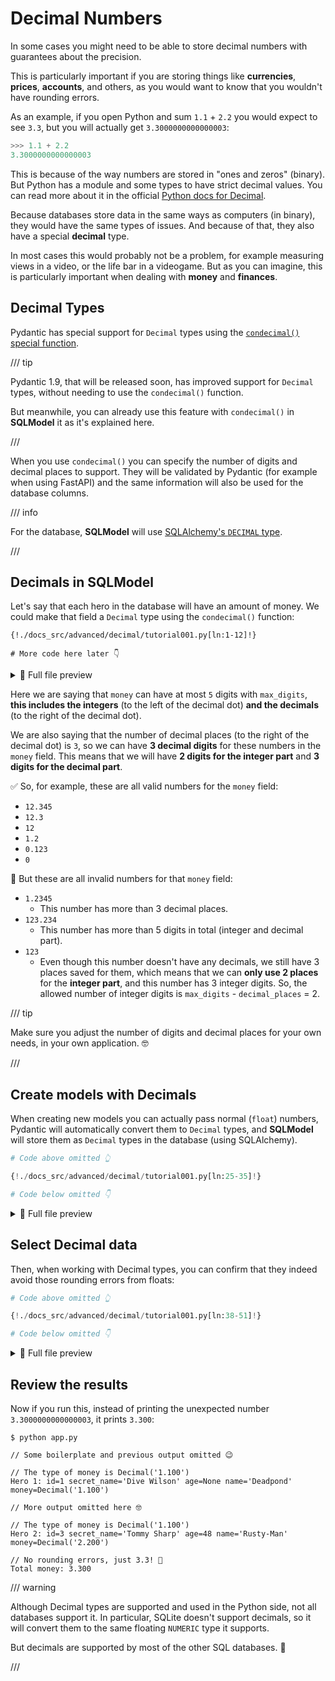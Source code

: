 # Decimal Numbers

In some cases you might need to be able to store decimal numbers with guarantees about the precision.

This is particularly important if you are storing things like **currencies**, **prices**, **accounts**, and others, as you would want to know that you wouldn't have rounding errors.

As an example, if you open Python and sum `1.1` + `2.2` you would expect to see `3.3`, but you will actually get `3.3000000000000003`:

```Python
>>> 1.1 + 2.2
3.3000000000000003
```

This is because of the way numbers are stored in "ones and zeros" (binary). But Python has a module and some types to have strict decimal values. You can read more about it in the official <a href="https://docs.python.org/3/library/decimal.html" class="external-link" target="_blank">Python docs for Decimal</a>.

Because databases store data in the same ways as computers (in binary), they would have the same types of issues. And because of that, they also have a special **decimal** type.

In most cases this would probably not be a problem, for example measuring views in a video, or the life bar in a videogame. But as you can imagine, this is particularly important when dealing with **money** and **finances**.

## Decimal Types

Pydantic has special support for `Decimal` types using the <a href="https://pydantic-docs.helpmanual.io/usage/types/#arguments-to-condecimal" class="external-link" target="_blank">`condecimal()` special function</a>.

/// tip

Pydantic 1.9, that will be released soon, has improved support for `Decimal` types, without needing to use the `condecimal()` function.

But meanwhile, you can already use this feature with `condecimal()` in **SQLModel** it as it's explained here.

///

When you use `condecimal()` you can specify the number of digits and decimal places to support. They will be validated by Pydantic (for example when using FastAPI) and the same information will also be used for the database columns.

/// info

For the database, **SQLModel** will use <a href="https://docs.sqlalchemy.org/en/14/core/type_basics.html#sqlalchemy.types.DECIMAL" class="external-link" target="_blank">SQLAlchemy's `DECIMAL` type</a>.

///

## Decimals in SQLModel

Let's say that each hero in the database will have an amount of money. We could make that field a `Decimal` type using the `condecimal()` function:

```{.python .annotate hl_lines="12" }
{!./docs_src/advanced/decimal/tutorial001.py[ln:1-12]!}

# More code here later 👇
```

<details>
<summary>👀 Full file preview</summary>

```Python
{!./docs_src/advanced/decimal/tutorial001.py!}
```

</details>

Here we are saying that `money` can have at most `5` digits with `max_digits`, **this includes the integers** (to the left of the decimal dot) **and the decimals** (to the right of the decimal dot).

We are also saying that the number of decimal places (to the right of the decimal dot) is `3`, so we can have **3 decimal digits** for these numbers in the `money` field. This means that we will have **2 digits for the integer part** and **3 digits for the decimal part**.

✅ So, for example, these are all valid numbers for the `money` field:

* `12.345`
* `12.3`
* `12`
* `1.2`
* `0.123`
* `0`

🚫 But these are all invalid numbers for that `money` field:

* `1.2345`
    * This number has more than 3 decimal places.
* `123.234`
    * This number has more than 5 digits in total (integer and decimal part).
* `123`
    * Even though this number doesn't have any decimals, we still have 3 places saved for them, which means that we can **only use 2 places** for the **integer part**, and this number has 3 integer digits. So, the allowed number of integer digits is `max_digits` - `decimal_places` = 2.

/// tip

Make sure you adjust the number of digits and decimal places for your own needs, in your own application. 🤓

///

## Create models with Decimals

When creating new models you can actually pass normal (`float`) numbers, Pydantic will automatically convert them to `Decimal` types, and **SQLModel** will store them as `Decimal` types in the database (using SQLAlchemy).

```Python hl_lines="4-6"
# Code above omitted 👆

{!./docs_src/advanced/decimal/tutorial001.py[ln:25-35]!}

# Code below omitted 👇
```

<details>
<summary>👀 Full file preview</summary>

```Python
{!./docs_src/advanced/decimal/tutorial001.py!}
```

</details>

## Select Decimal data

Then, when working with Decimal types, you can confirm that they indeed avoid those rounding errors from floats:

```Python hl_lines="15-16"
# Code above omitted 👆

{!./docs_src/advanced/decimal/tutorial001.py[ln:38-51]!}

# Code below omitted 👇
```

<details>
<summary>👀 Full file preview</summary>

```Python
{!./docs_src/advanced/decimal/tutorial001.py!}
```

</details>

## Review the results

Now if you run this, instead of printing the unexpected number `3.3000000000000003`, it prints `3.300`:

<div class="termy">

```console
$ python app.py

// Some boilerplate and previous output omitted 😉

// The type of money is Decimal('1.100')
Hero 1: id=1 secret_name='Dive Wilson' age=None name='Deadpond' money=Decimal('1.100')

// More output omitted here 🤓

// The type of money is Decimal('1.100')
Hero 2: id=3 secret_name='Tommy Sharp' age=48 name='Rusty-Man' money=Decimal('2.200')

// No rounding errors, just 3.3! 🎉
Total money: 3.300
```

</div>

/// warning

Although Decimal types are supported and used in the Python side, not all databases support it. In particular, SQLite doesn't support decimals, so it will convert them to the same floating `NUMERIC` type it supports.

But decimals are supported by most of the other SQL databases. 🎉

///
